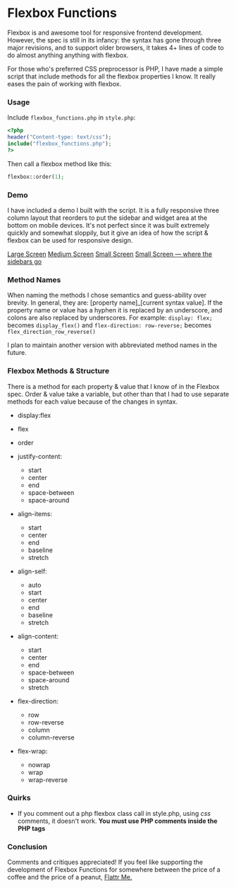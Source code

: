 Flexbox Functions 
=================

Flexbox is and awesome tool for responsive frontend development. However, the spec is still in its infancy: the syntax has gone through three major revisions, and to support older browsers, it takes 4+ lines of code to do almost anything anything with flexbox.

For those who's preferred CSS preprocessor is PHP, I have made a simple script that include methods for all the flexbox properties I know. It really eases the pain of working with flexbox.

### Usage

Include `flexbox_functions.php` in `style.php`:

``` php
<?php 
header("Content-type: text/css"); 
include("flexbox_functions.php");
?>
```

Then call a flexbox method like this:

``` php
flexbox::order(1);
```
### Demo
I have included a demo I built with the script. It is a fully responsive three column layout that reorders to put the sidebar and widget area at the bottom on mobile devices. It's not perfect since it was built extremely quickly and somewhat sloppily, but it give an idea of how the script & flexbox can be used for responsive design.

[Large Screen](http://postimg.org/image/nzsi52l4z/ff_demo_lg.png)
[Medium Screen](http://s21.postimg.org/juhlj5ncz/ff_demo_med.png)
[Small Screen](http://s21.postimg.org/4x94i5a4j/ff_demo_xsmall2.png)
[Small Screen — where the sidebars go](http://s21.postimg.org/nbjnm4mf7/ff_demo_xsmall.png)





### Method Names
When naming the methods I chose semantics and guess-ability over brevity. In general, they are: [property name]_[current syntax value]. If the property name or value has a hyphen it is replaced by an underscore, and colons are also replaced by underscores. For example: 
```display: flex;``` becomes ```display_flex()``` and ```flex-direction: row-reverse;``` becomes ```flex_direction_row_reverse()```

I plan to maintain another version with abbreviated method names in the future.

### Flexbox Methods & Structure

There is a method for each property & value that I know of in the Flexbox spec. Order & value take a variable, but other than that I had to use separate methods for each value because of the changes in syntax.

* display:flex
* flex
* order
* justify-content:
	- start
	- center
	- end
	- space-between
	- space-around

* align-items:
	- start
	- center
	- end
	- baseline
	- stretch

* align-self:
	- auto
	- start
	- center
	- end
	- baseline
	- stretch
	
* align-content:
	- start
	- center
	- end
	- space-between
	- space-around
	- stretch

* flex-direction:
	- row
	- row-reverse
	- column
	- column-reverse

* flex-wrap:
	- nowrap
	- wrap
	- wrap-reverse

### Quirks
- If you comment out a php flexbox class call in style.php, using *css* comments, it doesn't work. **You must use PHP comments inside the PHP tags**

### Conclusion

Comments and critiques appreciated! If you feel like supporting the development of Flexbox Functions for somewhere between the price of a coffee and the price of a peanut, [Flattr Me.](https://flattr.com/thing/392659c5360cf80eded212bf7457609f)


